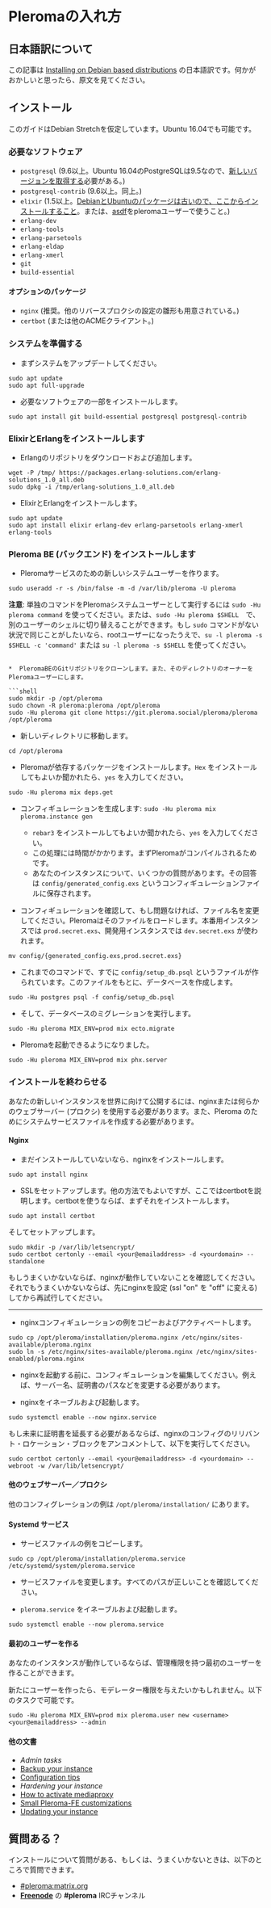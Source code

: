 # Pleromaの入れ方
## 日本語訳について

この記事は [Installing on Debian based distributions](https://docs-develop.pleroma.social/debian_based_en.html) の日本語訳です。何かがおかしいと思ったら、原文を見てください。

## インストール

このガイドはDebian Stretchを仮定しています。Ubuntu 16.04でも可能です。

### 必要なソフトウェア

* `postgresql` (9.6以上。Ubuntu 16.04のPostgreSQLは9.5なので、[新しいバージョンを取得する](https://www.postgresql.org/download/linux/ubuntu/)必要がある。)
* `postgresql-contrib` (9.6以上。同上。)
* `elixir` (1.5以上。[DebianとUbuntuのパッケージは古いので、ここからインストールすること](https://elixir-lang.org/install.html#unix-and-unix-like)。または、[asdf](https://github.com/asdf-vm/asdf)をpleromaユーザーで使うこと。)
* `erlang-dev`
* `erlang-tools`
* `erlang-parsetools`
* `erlang-eldap`
* `erlang-xmerl`
* `git`
* `build-essential`

#### オプションのパッケージ

* `nginx` (推奨。他のリバースプロクシの設定の雛形も用意されている。)
* `certbot` (または他のACMEクライアント。)

### システムを準備する

* まずシステムをアップデートしてください。

```shell
sudo apt update
sudo apt full-upgrade
```

* 必要なソフトウェアの一部をインストールします。

```shell
sudo apt install git build-essential postgresql postgresql-contrib
```

### ElixirとErlangをインストールします

* Erlangのリポジトリをダウンロードおよび追加します。

```shell
wget -P /tmp/ https://packages.erlang-solutions.com/erlang-solutions_1.0_all.deb
sudo dpkg -i /tmp/erlang-solutions_1.0_all.deb
```

* ElixirとErlangをインストールします。

```shell
sudo apt update
sudo apt install elixir erlang-dev erlang-parsetools erlang-xmerl erlang-tools
```

### Pleroma BE (バックエンド) をインストールします

* Pleromaサービスのための新しいシステムユーザーを作ります。

```shell
sudo useradd -r -s /bin/false -m -d /var/lib/pleroma -U pleroma
```

**注意**: 単独のコマンドをPleromaシステムユーザーとして実行するには `sudo -Hu pleroma command` を使ってください。または、`sudo -Hu pleroma $SHELL`　で、別のユーザーのシェルに切り替えることができます。もし `sudo` コマンドがない状況で同じことがしたいなら、rootユーザーになったうえで、`su -l pleroma -s $SHELL -c 'command'` または `su -l pleroma -s $SHELL` を使ってください。
```

*  PleromaBEのGitリポジトリをクローンします。また、そのディレクトリのオーナーをPleromaユーザーにします。

```shell
sudo mkdir -p /opt/pleroma
sudo chown -R pleroma:pleroma /opt/pleroma
sudo -Hu pleroma git clone https://git.pleroma.social/pleroma/pleroma /opt/pleroma
```

*  新しいディレクトリに移動します。

```shell
cd /opt/pleroma
```

* Pleromaが依存するパッケージをインストールします。`Hex` をインストールしてもよいか聞かれたら、`yes` を入力してください。

```shell
sudo -Hu pleroma mix deps.get
```

* コンフィギュレーションを生成します: `sudo -Hu pleroma mix pleroma.instance gen`
  * `rebar3` をインストールしてもよいか聞かれたら、`yes` を入力してください。
  * この処理には時間がかかります。まずPleromaがコンパイルされるためです。
  * あなたのインスタンスについて、いくつかの質問があります。その回答は `config/generated_config.exs` というコンフィギュレーションファイルに保存されます。

* コンフィギュレーションを確認して、もし問題なければ、ファイル名を変更してください。Pleromaはそのファイルをロードします。本番用インスタンスでは `prod.secret.exs`、開発用インスタンスでは `dev.secret.exs` が使われます。

```shell
mv config/{generated_config.exs,prod.secret.exs}
```

* これまでのコマンドで、すでに `config/setup_db.psql` というファイルが作られています。このファイルをもとに、データベースを作成します。

```shell
sudo -Hu postgres psql -f config/setup_db.psql
```

* そして、データベースのミグレーションを実行します。

```shell
sudo -Hu pleroma MIX_ENV=prod mix ecto.migrate
```

* Pleromaを起動できるようになりました。

```shell
sudo -Hu pleroma MIX_ENV=prod mix phx.server
```

### インストールを終わらせる

あなたの新しいインスタンスを世界に向けて公開するには、nginxまたは何らかのウェブサーバー (プロクシ) を使用する必要があります。また、Pleroma のためにシステムサービスファイルを作成する必要があります。

#### Nginx

* まだインストールしていないなら、nginxをインストールします。

```shell
sudo apt install nginx
```

* SSLをセットアップします。他の方法でもよいですが、ここではcertbotを説明します。certbotを使うならば、まずそれをインストールします。

```shell
sudo apt install certbot
```

そしてセットアップします。

```shell
sudo mkdir -p /var/lib/letsencrypt/
sudo certbot certonly --email <your@emailaddress> -d <yourdomain> --standalone
```

もしうまくいかないならば、nginxが動作していないことを確認してください。それでもうまくいかないならば、先にnginxを設定 (ssl "on" を "off" に変える) してから再試行してください。

---

* nginxコンフィギュレーションの例をコピーおよびアクティベートします。

```shell
sudo cp /opt/pleroma/installation/pleroma.nginx /etc/nginx/sites-available/pleroma.nginx
sudo ln -s /etc/nginx/sites-available/pleroma.nginx /etc/nginx/sites-enabled/pleroma.nginx
```

* nginxを起動する前に、コンフィギュレーションを編集してください。例えば、サーバー名、証明書のパスなどを変更する必要があります。

* nginxをイネーブルおよび起動します。

```shell
sudo systemctl enable --now nginx.service
```

もし未来に証明書を延長する必要があるならば、nginxのコンフィグのリリバント・ロケーション・ブロックをアンコメントして、以下を実行してください。

```shell
sudo certbot certonly --email <your@emailaddress> -d <yourdomain> --webroot -w /var/lib/letsencrypt/
```

#### 他のウェブサーバー／プロクシ

他のコンフィグレーションの例は `/opt/pleroma/installation/` にあります。

#### Systemd サービス

* サービスファイルの例をコピーします。

```shell
sudo cp /opt/pleroma/installation/pleroma.service /etc/systemd/system/pleroma.service
```

* サービスファイルを変更します。すべてのパスが正しいことを確認してください。

* `pleroma.service` をイネーブルおよび起動します。

```shell
sudo systemctl enable --now pleroma.service
```

#### 最初のユーザーを作る

あなたのインスタンスが動作しているならば、管理権限を持つ最初のユーザーを作ることができます。

新たにユーザーを作ったら、モデレーター権限を与えたいかもしれません。以下のタスクで可能です。

```shell
sudo -Hu pleroma MIX_ENV=prod mix pleroma.user new <username> <your@emailaddress> --admin
```

#### 他の文書

* _Admin tasks_
* [Backup your instance](https://docs-develop.pleroma.social/backup.html)
* [Configuration tips](https://docs-develop.pleroma.social/general-tips-for-customizing-pleroma-fe.html)
* _Hardening your instance_
* [How to activate mediaproxy](https://docs-develop.pleroma.social/howto_mediaproxy.html)
* [Small Pleroma-FE customizations](https://docs-develop.pleroma.social/small_customizations.html)
* [Updating your instance](https://docs-develop.pleroma.social/updating.html)

## 質問ある？

インストールについて質問がある、もしくは、うまくいかないときは、以下のところで質問できます。

* [#pleroma:matrix.org](https://matrix.heldscal.la/#/room/#freenode_#pleroma:matrix.org)
* **[Freenode](https://freenode.net/)** の **#pleroma** IRCチャンネル
